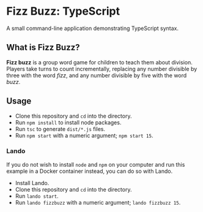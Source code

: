 # Fizz Buzz: TypeScript

A small command-line application demonstrating TypeScript syntax.

## What is Fizz Buzz?

**Fizz buzz** is a group word game for children to teach them about division.
Players take turns to count incrementally, replacing any number divisible by
three with the word *fizz*, and any number divisible by five with the word
*buzz*.

## Usage

  * Clone this repository and `cd` into the directory.
  * Run `npm install` to install node packages.
  * Run `tsc` to generate `dist/*.js` files.
  * Run `npm start` with a numeric argument; `npm start 15`.

### Lando

If you do not wish to install `node` and `npm` on your computer and run this
example in a Docker container instead, you can do so with Lando.

  * Install Lando.
  * Clone this repository and `cd` into the directory.
  * Run `lando start`.
  * Run `lando fizzbuzz` with a numeric argument; `lando fizzbuzz 15`.
